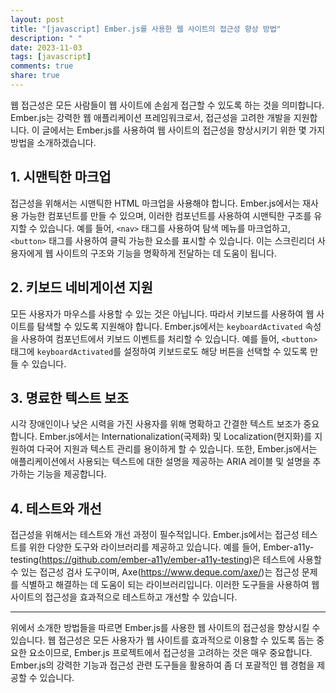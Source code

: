 ```yaml
---
layout: post
title: "[javascript] Ember.js를 사용한 웹 사이트의 접근성 향상 방법"
description: " "
date: 2023-11-03
tags: [javascript]
comments: true
share: true
---
```


웹 접근성은 모든 사람들이 웹 사이트에 손쉽게 접근할 수 있도록 하는 것을 의미합니다. Ember.js는 강력한 웹 애플리케이션 프레임워크로서, 접근성을 고려한 개발을 지원합니다. 이 글에서는 Ember.js를 사용하여 웹 사이트의 접근성을 향상시키기 위한 몇 가지 방법을 소개하겠습니다.

## 1. 시맨틱한 마크업

접근성을 위해서는 시맨틱한 HTML 마크업을 사용해야 합니다. Ember.js에서는 재사용 가능한 컴포넌트를 만들 수 있으며, 이러한 컴포넌트를 사용하여 시맨틱한 구조를 유지할 수 있습니다. 예를 들어, `<nav>` 태그를 사용하여 탐색 메뉴를 마크업하고, `<button>` 태그를 사용하여 클릭 가능한 요소를 표시할 수 있습니다. 이는 스크린리더 사용자에게 웹 사이트의 구조와 기능을 명확하게 전달하는 데 도움이 됩니다.

## 2. 키보드 네비게이션 지원

모든 사용자가 마우스를 사용할 수 있는 것은 아닙니다. 따라서 키보드를 사용하여 웹 사이트를 탐색할 수 있도록 지원해야 합니다. Ember.js에서는 `keyboardActivated` 속성을 사용하여 컴포넌트에서 키보드 이벤트를 처리할 수 있습니다. 예를 들어, `<button>` 태그에 `keyboardActivated`를 설정하여 키보드로도 해당 버튼을 선택할 수 있도록 만들 수 있습니다.

## 3. 명료한 텍스트 보조

시각 장애인이나 낮은 시력을 가진 사용자를 위해 명확하고 간결한 텍스트 보조가 중요합니다. Ember.js에서는 Internationalization(국제화) 및 Localization(현지화)를 지원하여 다국어 지원과 텍스트 관리를 용이하게 할 수 있습니다. 또한, Ember.js에서는 애플리케이션에서 사용되는 텍스트에 대한 설명을 제공하는 ARIA 레이블 및 설명을 추가하는 기능을 제공합니다.

## 4. 테스트와 개선

접근성을 위해서는 테스트와 개선 과정이 필수적입니다. Ember.js에서는 접근성 테스트를 위한 다양한 도구와 라이브러리를 제공하고 있습니다. 예를 들어, Ember-a11y-testing(https://github.com/ember-a11y/ember-a11y-testing)은 테스트에 사용할 수 있는 접근성 검사 도구이며, Axe(https://www.deque.com/axe/)는 접근성 문제를 식별하고 해결하는 데 도움이 되는 라이브러리입니다. 이러한 도구들을 사용하여 웹 사이트의 접근성을 효과적으로 테스트하고 개선할 수 있습니다.

---

위에서 소개한 방법들을 따르면 Ember.js를 사용한 웹 사이트의 접근성을 향상시킬 수 있습니다. 웹 접근성은 모든 사용자가 웹 사이트를 효과적으로 이용할 수 있도록 돕는 중요한 요소이므로, Ember.js 프로젝트에서 접근성을 고려하는 것은 매우 중요합니다. Ember.js의 강력한 기능과 접근성 관련 도구들을 활용하여 좀 더 포괄적인 웹 경험을 제공할 수 있습니다.